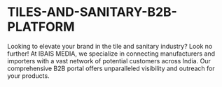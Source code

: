 # TILES-AND-SANITARY-B2B-PLATFORM
Looking to elevate your brand in the tile and sanitary industry? Look no further!  At IBAIS MEDIA, we specialize in connecting manufacturers and importers with a vast network of potential customers across India. Our comprehensive B2B portal offers unparalleled visibility and outreach for your products.
